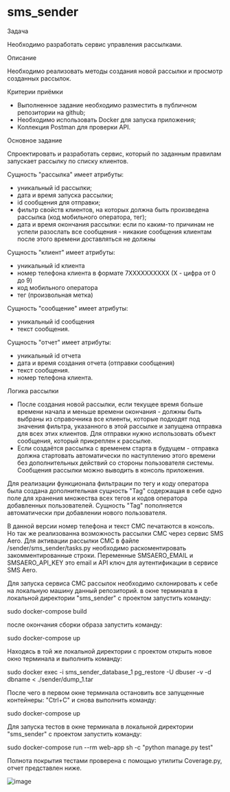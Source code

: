 # sms_sender

Задача

Необходимо разработать сервис управления рассылками.

Описание

Необходимо реализовать методы создания новой рассылки и просмотр созданных рассылок.

Критерии приёмки
- Выполненное задание необходимо разместить в публичном репозитории на github;
- Необходимо использовать Docker для запуска приложения;
- Коллекция Postman для проверки API.

Основное задание

Спроектировать и разработать сервис, который по заданным правилам запускает рассылку по списку клиентов.

Сущность "рассылка" имеет атрибуты:
- уникальный id рассылки;
- дата и время запуска рассылки;
- id сообщения для отправки;
- фильтр свойств клиентов, на которых должна быть произведена рассылка (код мобильного оператора, тег);
- дата и время окончания рассылки: если по каким-то причинам не успели разослать все сообщения - никакие сообщения клиентам после этого времени доставляться не должны

Сущность "клиент" имеет атрибуты:
- уникальный id клиента
- номер телефона клиента в формате 7XXXXXXXXXX (X - цифра от 0 до 9)
- код мобильного оператора
- тег (произвольная метка)
  
Сущность "сообщение" имеет атрибуты:
- уникальный id сообщения
- текст сообщения.

Сущность "отчет" имеет атрибуты:
- уникальный id отчета
- дата и время создания отчета (отправки сообщения)
- текст сообщения.
- номер телефона клиента.
  
Логика рассылки

- После создания новой рассылки, если текущее время больше времени начала и меньше времени окончания - должны быть выбраны из справочника все клиенты, которые подходят под значения фильтра, указанного в этой рассылке и запущена отправка для всех этих клиентов. Для отправки нужно использовать объект сообщения, который прикреплен к рассылке.
- Если создаётся рассылка с временем старта в будущем - отправка должна стартовать автоматически по наступлению этого времени без дополнительных действий со стороны пользователя системы.
Сообщения рассылки можно выводить в консоль приложения.


Для реализации функционала фильтрации по тегу и коду оператора была создана дополнительная сущность "Tag" 
содержащая в себе одно поле для хранения множества всех тегов и кодов оператора добавленных пользователей.
Сущность "Tag" пополняется автоматически при добавлении нового пользователя.


В данной версии номер телефона и текст СМС печатаются в консоль. Но так же реализованна возможность рассылки СМС через сервис SMS Aero.
Для активации рассылки СМС в файле /sender/sms_sender/tasks.py необходимо раскоментировать закомментированные строки.
Переменные SMSAERO_EMAIL и SMSAERO_API_KEY это email и API ключ для аутентификации в сервисе SMS Aero.

Для запуска сервиса СМС рассылок необходимо склонировать к себе на локальную машину данный репозиторий.
в окне терминала в локальной директории "sms_sender" с проектом запустить команду:

sudo docker-compose build

после окончания сборки образа запустить команду:

sudo docker-compose up

Находясь в той же локальной директории с проектом открыть новое окно терминала и выполнить команду:

sudo docker exec -i sms_sender_database_1 pg_restore -U dbuser -v -d dbname < ./sender/dump_1.tar

После чего в первом окне терминала остановить все запущенные контейнеры: "Ctrl+C" и снова выполнить команду:

sudo docker-compose up

Для запуска тестов в окне терминала в локальной директории "sms_sender" с проектом запустить команду:

sudo docker-compose run --rm web-app sh -c "python manage.py test"

Полнота покрытия тестами проверена с помощью утилиты Coverage.py, отчет представлен ниже.

![image](https://github.com/MaratKhabibzhanov/sms_sender/assets/99965121/1d65ae86-a259-47f2-9ab4-2a29abe3ee14)




